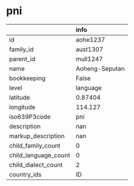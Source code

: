 # pni
|                      | info           |
|:---------------------|:---------------|
| id                   | aohe1237       |
| family_id            | aust1307       |
| parent_id            | mull1247       |
| name                 | Aoheng-Seputan |
| bookkeeping          | False          |
| level                | language       |
| latitude             | 0.87404        |
| longitude            | 114.127        |
| iso639P3code         | pni            |
| description          | nan            |
| markup_description   | nan            |
| child_family_count   | 0              |
| child_language_count | 0              |
| child_dialect_count  | 2              |
| country_ids          | ID             |